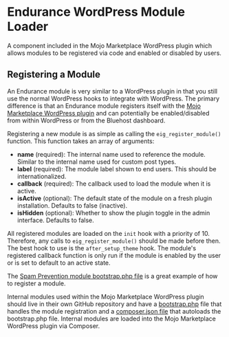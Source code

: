 # Endurance WordPress Module Loader
A component included in the Mojo Marketplace WordPress plugin which allows modules to be registered via code and enabled or disabled by users.

## Registering a Module
An Endurance module is very similar to a WordPress plugin in that you still use the normal WordPress hooks to integrate with WordPress. The primary difference is that an Endurance module registers itself with the [Mojo Marketplace WordPress plugin](https://github.com/mojoness/mojo-marketplace-wp-plugin) and can potentially be enabled/disabled from within WordPress or from the Bluehost dashboard.

Registering a new module is as simple as calling the `eig_register_module()` function. This function takes an array of arguments:

- **name** (required): The internal name used to reference the module. Similar to the internal name used for custom post types.
- **label** (required): The module label shown to end users. This should be internationalized.
- **callback** (required): The callback used to load the module when it is active.
- **isActive** (optional): The default state of the module on a fresh plugin installation. Defaults to false (inactive).
- **isHidden** (optional): Whether to show the plugin toggle in the admin interface. Defaults to false.

All registered modules are loaded on the `init` hook with a priority of 10. Therefore, any calls to `eig_register_module()` should be made before then. The best hook to use is the `after_setup_theme` hook.  The module's registered callback function is only run if the module is enabled by the user or is set to default to an active state.

The [Spam Prevention module bootstrap.php file](https://github.com/bluehost/endurance-wp-module-spam-prevention/blob/master/bootstrap.php) is a great example of how to register a module.

Internal modules used within the Mojo Marketplace WordPress plugin should live in their own GitHub repository and have a [bootstrap.php](https://github.com/bluehost/endurance-wp-module-spam-prevention/blob/master/bootstrap.php) file that handles the module registration and a [composer.json file](https://github.com/bluehost/endurance-wp-module-spam-prevention/blob/master/composer.json) that autoloads the bootstrap.php file. Internal modules are loaded into the Mojo Marketplace WordPress plugin via Composer.